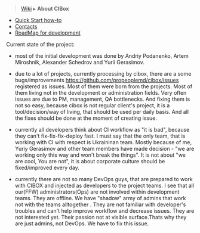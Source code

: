 > [Wiki](Home) ▸ **About CIBox**

* [Quick Start how-to](https://github.com/propeoplemd/cibox/wiki/QUICKSTART)
* [Contacts](https://github.com/propeoplemd/cibox/blob/master/CONTACTS.md)
* [RoadMap for development](https://github.com/propeoplemd/cibox/wiki/RoadMap)

Current state of the project:
- most of the initial development was done by Andriy Podanenko, Artem Miroshnik, Alexander Schedrov and Yurii Gerasimov.

- due to a lot of projects, currently processing by cibox, there are a some bugs/improvements https://github.com/propeoplemd/cibox/issues registered as issues. Most of them were born from the projects. Most of them living not in the development or administration fields. Very often issues are due to PM, management, QA bottlenecks. And fixing them is not so easy, because cibox is not regular client's project, it is a tool/decision/way of living, that should be used per daily basis. And all the fixes should be done at the moment of creating issue.

- currently all developers think about CI workflow as "it is bad", because they can't fix-fix-fix-deploy fast. I must say that the only team, that is working with CI with respect is Ukraininan team. Mostly because of me, Yuriy Gerasimov and other team members have made decision - "we are working only this way and won't break the things". It is not about "we are cool, You are not", it is about corporate culture should be fixed/improved every day.

- currently there are not so many DevOps guys, that are prepared to work with CIBOX and injected as developers to the project teams. I see that all our(FFW) administrators(Ops) are not involved within development teams. They are offline. We have "shadow" army of admins that work not with the teams alltogether . They are not familiar with developer's troubles and can't help improve workflow and decrease issues. They are not interested yet. Their passion not at visible surface.Thats why they are just admins, not DevOps. We have to fix this issue.